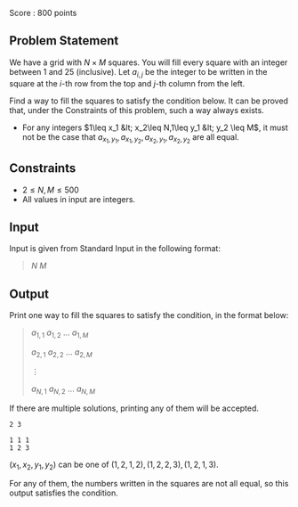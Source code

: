 Score : $800$ points

## Problem Statement

We have a grid with $N \times M$ squares. You will fill every square with an integer between $1$ and $25$ (inclusive). Let $a_{i,j}$ be the integer to be written in the square at the $i$-th row from the top and $j$-th column from the left.

Find a way to fill the squares to satisfy the condition below. It can be proved that, under the Constraints of this problem, such a way always exists.

- For any integers $1\leq x_1 &lt; x_2\leq N,1\leq y_1 &lt; y_2 \leq M$, it must not be the case that $a_{x_1,y_1},a_{x_1,y_2},a_{x_2,y_1},a_{x_2,y_2}$ are all equal.

## Constraints

- $2 \leq N , M \leq 500$
- All values in input are integers.

## Input

Input is given from Standard Input in the following format:

> $N$ $M$

## Output

Print one way to fill the squares to satisfy the condition, in the format below:

> $a_{1,1}$ $a_{1,2}$ $\ldots$ $a_{1,M}$
> 
> $a_{2,1}$ $a_{2,2}$ $\ldots$ $a_{2,M}$
> 
> $\vdots$
> 
> $a_{N,1}$ $a_{N,2}$ $\ldots$ $a_{N,M}$

If there are multiple solutions, printing any of them will be accepted.

```input1
2 3
```

```output1
1 1 1
1 2 3
```

$(x_1,x_2,y_1,y_2)$ can be one of $(1,2,1,2),(1,2,2,3),(1,2,1,3)$.

For any of them, the numbers written in the squares are not all equal, so this output satisfies the condition.
